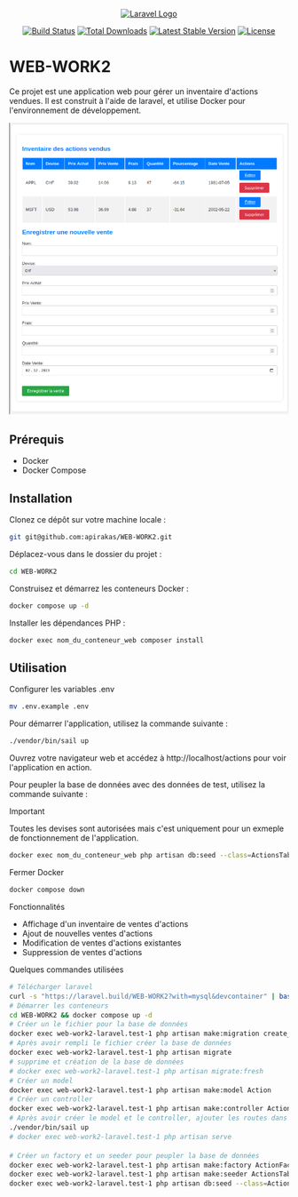 <p align="center"><a href="https://laravel.com" target="_blank"><img src="https://raw.githubusercontent.com/laravel/art/master/logo-lockup/5%20SVG/2%20CMYK/1%20Full%20Color/laravel-logolockup-cmyk-red.svg" width="400" alt="Laravel Logo"></a></p>

<p align="center">
<a href="https://github.com/laravel/framework/actions"><img src="https://github.com/laravel/framework/workflows/tests/badge.svg" alt="Build Status"></a>
<a href="https://packagist.org/packages/laravel/framework"><img src="https://img.shields.io/packagist/dt/laravel/framework" alt="Total Downloads"></a>
<a href="https://packagist.org/packages/laravel/framework"><img src="https://img.shields.io/packagist/v/laravel/framework" alt="Latest Stable Version"></a>
<a href="https://packagist.org/packages/laravel/framework"><img src="https://img.shields.io/packagist/l/laravel/framework" alt="License"></a>
</p>

# WEB-WORK2

Ce projet est une application web pour gérer un inventaire d'actions vendues. Il est construit à l'aide de laravel, et utilise Docker pour l'environnement de développement.

<img src="img/preview.png" alt="website screenshot">

## Prérequis

- Docker
- Docker Compose

## Installation

Clonez ce dépôt sur votre machine locale :

```bash
git git@github.com:apirakas/WEB-WORK2.git
```

Déplacez-vous dans le dossier du projet :

```bash
cd WEB-WORK2
```

Construisez et démarrez les conteneurs Docker :

```bash
docker compose up -d
```

Installer les dépendances PHP :

```bash
docker exec nom_du_conteneur_web composer install
```

## Utilisation

Configurer les variables .env

```bash
mv .env.example .env
```

Pour démarrer l'application, utilisez la commande suivante :

```bash
./vendor/bin/sail up
```
Ouvrez votre navigateur web et accédez à http://localhost/actions pour voir l'application en action.


Pour peupler la base de données avec des données de test, utilisez la commande suivante :
> [!IMPORTANT]
> Toutes les devises sont autorisées mais c'est uniquement pour un exmeple de fonctionnement de l'application.

```bash
docker exec nom_du_conteneur_web php artisan db:seed --class=ActionsTableSeeder
```

Fermer Docker
```bash
docker compose down
```

Fonctionnalités
- Affichage d'un inventaire de ventes d'actions
- Ajout de nouvelles ventes d'actions
- Modification de ventes d'actions existantes
- Suppression de ventes d'actions

Quelques commandes utilisées
```bash
# Télécharger laravel
curl -s "https://laravel.build/WEB-WORK2?with=mysql&devcontainer" | bash
# Démarrer les conteneurs
cd WEB-WORK2 && docker compose up -d
# Créer un le fichier pour la base de données
docker exec web-work2-laravel.test-1 php artisan make:migration create_actions_table
# Après avoir rempli le fichier créer la base de données
docker exec web-work2-laravel.test-1 php artisan migrate
# supprime et création de la base de données
# docker exec web-work2-laravel.test-1 php artisan migrate:fresh
# Créer un model
docker exec web-work2-laravel.test-1 php artisan make:model Action
# Créer un controller
docker exec web-work2-laravel.test-1 php artisan make:controller ActionController
# Après avoir créer le model et le controller, ajouter les routes dans le fichier web.php puis lancez le serveur
./vendor/bin/sail up
# docker exec web-work2-laravel.test-1 php artisan serve

# Créer un factory et un seeder pour peupler la base de données
docker exec web-work2-laravel.test-1 php artisan make:factory ActionFactory --model=Action
docker exec web-work2-laravel.test-1 php artisan make:seeder ActionsTableSeeder
docker exec web-work2-laravel.test-1 php artisan db:seed --class=ActionsTableSeeder
```




